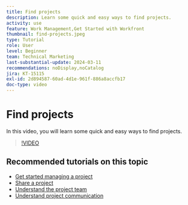 ```yaml
---
title: Find projects
description: Learn some quick and easy ways to find projects.
activity: use
feature: Work Management,Get Started with Workfront
thumbnail: find-projects.jpeg
type: Tutorial
role: User
level: Beginner
team: Technical Marketing
last-substantial-update: 2024-03-11
recommendations: noDisplay,noCatalog
jira: KT-15115
exl-id: 2d894587-60ad-4d1e-961f-886a8accfb17
doc-type: video
---
```

# Find projects

In this video, you will learn some quick and easy ways to find projects.

>[!VIDEO](https://video.tv.adobe.com/v/3427788/?quality=12&learn=on)

## Recommended tutorials on this topic

* [Get started managing a project](manage-work/projects/getting-started-manage-a-project.md)
* [Share a project](manage-work/projects/share-a-project.md)
* [Understand the project team](manage-work/projects/understand-the-project-team.md)
* [Understand project communication](manage-work/projects/understand-project-communication.md)
